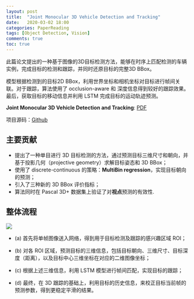 ```yaml
---
layout: post
title:  "Joint Monocular 3D Vehicle Detection and Tracking"
date:   2020-03-02 18:00
categories: PaperReading 
tags: [Object Detection, Vision]
comments: true
toc: true
---
```


此篇论文提出的一种基于图像的3D目标检测方法，能够在时序上匹配检测的车辆实例，完成目标的检测和跟踪，并同时还原目标的完整3D BBox。

模型根据检测到的目标2D BBox，利用世界坐标和相机坐标对目标进行帧间关联。对于跟踪，算法使用了 occlusion-aware 和 深度信息得到较好的跟踪效果。最后，获取目标的移动信息并利用 LSTM 完成目标的运动轨迹预测。



**Joint Monocular 3D Vehicle Detection and Tracking**: [PDF](https://arxiv.org/abs/1811.10742)

项目源码：[Github](https://github.com/ucbdrive/3d-vehicle-tracking)

## 主要贡献

* 提出了一种单目进行 3D 目标检测的方法，通过预测目标三维尺寸和朝向，并基于投影几何（projective geometry）求解目标姿态和 3D BBox；
* 使用了 discrete-continuous 的策略：**MultiBin regression**，实现目标朝向的预测；
* 引入了三种新的 3D BBox 评价指标；
* 算法同时在 Pascal 3D+ 数据集上验证了对**视点**预测的有效性.

## 整体流程

![](https://note.youdao.com/yws/public/resource/b448f97098a0c7699cad971aeb63da30/xmlnote/WEBRESOURCE317285be5348312f96b15fcf6b64448a/1009
)

* (a) 首先将单帧图像送入网络，得到用于目标检测及跟踪的感兴趣区域 ROI；

* (b) 对各 ROI 区域，预测目标的三维信息，包括目标朝向、三维尺寸、目标深度（距离），以及目标中心三维坐标在对应的二维图像坐标；

* (c) 根据上述三维信息，利用 LSTM 模型进行帧间匹配，实现目标的跟踪；

* (d) 最终，在 3D 跟踪的基础上，利用目标的历史信息，来校正目标当前帧的预测参数，得到更稳定平滑的结果。

 